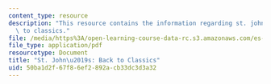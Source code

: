 ```yaml
---
content_type: resource
description: "This resource contains the information regarding st. john\u2019s: back\
  \ to classics."
file: /media/https%3A/open-learning-course-data-rc.s3.amazonaws.com/es-291-learning-seminar-experiments-in-education-spring-2003/50ba1d2f67f86ef2892acb33dc3d3a32_MITES_291S03_st_jback.pdf
file_type: application/pdf
resourcetype: Document
title: "St. John\u2019s: Back to Classics"
uid: 50ba1d2f-67f8-6ef2-892a-cb33dc3d3a32
---
```


